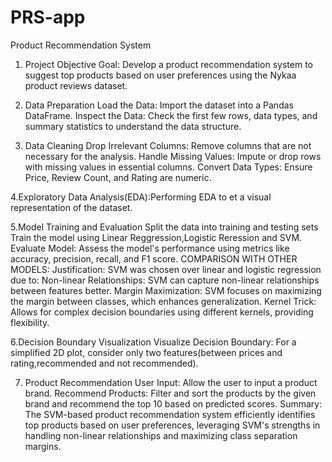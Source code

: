 # PRS-app
Product Recommendation System
1. Project Objective
Goal: Develop a product recommendation system to suggest top products based on user preferences using the Nykaa product reviews dataset.

2. Data Preparation
Load the Data: Import the dataset into a Pandas DataFrame.
Inspect the Data: Check the first few rows, data types, and summary statistics to understand the data structure.

3. Data Cleaning
Drop Irrelevant Columns: Remove columns that are not necessary for the analysis.
Handle Missing Values: Impute or drop rows with missing values in essential columns.
Convert Data Types: Ensure Price, Review Count, and Rating are numeric.

 4.Exploratory Data Analysis(EDA):Performing EDA to et a visual representation of the dataset.

 5.Model Training and Evaluation 
Split the data into training and testing sets
Train the model using Linear Reggression,Logistic Reression and SVM.
Evaluate Model: Assess the model's performance using metrics like accuracy, precision, recall, and F1 score.
COMPARISON WITH OTHER MODELS:
Justification: SVM was chosen over linear and logistic regression due to:
Non-linear Relationships: SVM can capture non-linear relationships between features better.
Margin Maximization: SVM focuses on maximizing the margin between classes, which enhances generalization.
Kernel Trick: Allows for complex decision boundaries using different kernels, providing flexibility.

 6.Decision Boundary Visualization
Visualize Decision Boundary: For a simplified 2D plot, consider only two features(between prices and rating,recommended and not recommended).

7. Product Recommendation
User Input: Allow the user to input a product brand.
Recommend Products: Filter and sort the products by the given brand and recommend the top 10 based on predicted scores.
Summary: The SVM-based product recommendation system efficiently identifies top products based on user preferences, leveraging SVM's strengths in handling non-linear relationships and maximizing class separation margins.
